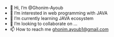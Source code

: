- 👋 Hi, I’m @Ghonim-Ayoub
- 👀 I’m interested in web programming with JAVA
- 🌱 I’m currently learning JAVA ecosystem
- 💞️ I’m looking to collaborate on ...
- 📫 How to reach me ghonim.ayoub1@gmail.com

<!---
Ghonim-Ayoub/Ghonim-Ayoub is a ✨ special ✨ repository because its `README.md` (this file) appears on your GitHub profile.
You can click the Preview link to take a look at your changes.
--->

